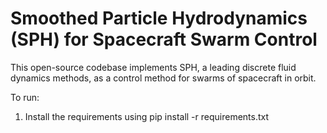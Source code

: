 # Smoothed Particle Hydrodynamics (SPH) for Spacecraft Swarm Control

This open-source codebase implements SPH, a leading discrete fluid dynamics methods, as a control method for swarms of spacecraft in orbit.

To run:

1. Install the requirements using
	pip install -r requirements.txt
